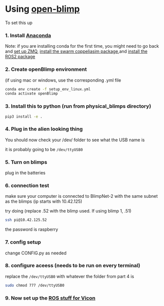 # Using [open-blimp](https://github.com/thedancomplex/open-blimp)

To set this up 

### 1. Install [Anaconda](https://docs.anaconda.com/free/anaconda/install/index.html)

Note: if you are installing conda for the first time, you might need to go back and [set up ZMQ](https://github.com/pranavraj575/swarm_coppeliasim/tree/master#set-up-the-zmq-package-into-coppeliasim), [install the swarm coppeliasim package](https://github.com/pranavraj575/swarm_coppeliasim/tree/master#set-up-this-project),and [install the ROS2 package](https://github.com/pranavraj575/swarm_coppeliasim/tree/master#install-the-ros2-coppelia-package-according-to-the-tutorial)

### 2. Create openBlimp environment

(if using mac or windows, use the corresponding .yml file

```bash
conda env create -f setup_env_linux.yml
conda activate openBlimp
```

### 3. Install this to python (run from physical_blimps directory)

```bash
pip3 install -e .
```

### 4. Plug in the alien looking thing

You should now check your /dev/ folder to see what the USB name is

it is probably going to be ```/dev/ttyUSB0```

### 5. Turn on blimps

plug in the batteries

### 6. connection test

make sure your computer is connected to BlimpNet-2 with the same subnet as the blimps
(ip starts with 10.42.125)

try doing (replace .52 with the blimp used. If using blimp 1, .51)
```bash
ssh pi@10.42.125.52
```
the password is raspberry

### 7. config setup
change CONFIG.py as needed

### 8. configure aceess (needs to be run on every terminal)

replace the ```/dev/ttyUSB0``` with whatever the folder from part 4 is
```bash
sudo chmod 777 /dev/ttyUSB0
```

### 9. Now set up the [ROS stuff for Vicon](https://github.com/pranavraj575/swarm_coppeliasim/tree/master/physical_blimps/swarm_ctrl_ws)

